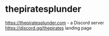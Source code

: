 # thepiratesplunder
https://thepiratesplunder.com - a Discord server https://discord.gg/thepirates landing page
